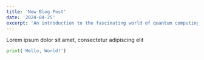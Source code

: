 ```yaml
---
title: 'New Blog Post'
date: '2024-04-25'
excerpt: 'An introduction to the fascinating world of quantum computing.'
---
```


Lorem ipsum dolor sit amet, consectetur adipiscing elit

```python
print('Hello, World!')
```
